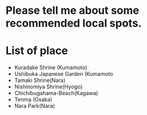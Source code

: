 # Please tell me about some recommended local spots.

# List of place
- Kuradake Shrine (Kumamoto)
- Ushibuka Japanese Garden (Kumamoto
- Tamaki Shrine(Nara)
- Nishinomiya Shrine(Hyogo)
- Chichibugahama-Beach(Kagawa)
- Tenma (Osaka)
- Nara Park(Nara)
